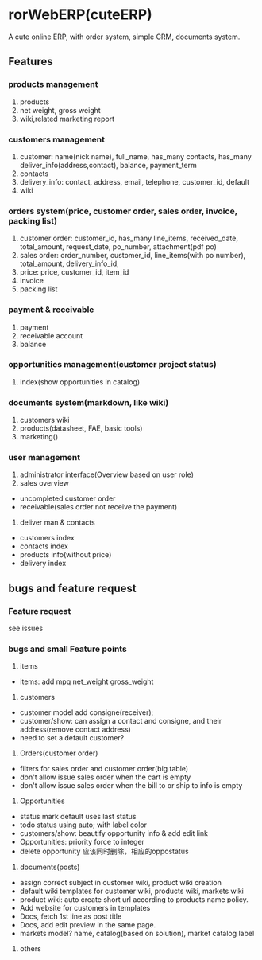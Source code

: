 # rorWebERP(cuteERP)

A cute online ERP, with order system, simple CRM, documents system.

## Features
### products management
1. products
1. net weight, gross weight
1. wiki,related marketing report

### customers management
1. customer: name(nick name), full_name, has_many contacts, has_many deliver_info(address,contact), balance, payment_term
1. contacts
1. delivery_info: contact, address, email, telephone, customer_id, default
1. wiki

### orders system(price, customer order, sales order, invoice, packing list)
1. customer order: customer_id, has_many line_items, received_date, total_amount, request_date, po_number, attachment(pdf po)
1. sales order: order_number, customer_id, line_items(with po number), total_amount, delivery_info_id,
1. price: price, customer_id, item_id
1. invoice
1. packing list

### payment & receivable
1. payment
1. receivable account
1. balance

### opportunities management(customer project status)
1. index(show opportunities in catalog)

### documents system(markdown, like wiki)
1. customers wiki
1. products(datasheet, FAE, basic tools)
1. marketing()

### user management
1. administrator interface(Overview based on user role)
1. sales overview
 - uncompleted customer order
 - receivable(sales order not receive the payment)
1. deliver man & contacts
 - customers index
 - contacts index
 - products info(without price)
 - delivery index

## bugs and feature request
### Feature request
see issues

### bugs and small Feature points
1. items
- items: add mpq net_weight gross_weight

1. customers
- customer model add consigne(receiver);
- customer/show: can assign a contact and consigne, and their address(remove contact address)
- need to set a default customer?

1. Orders(customer order)
- filters for sales order and customer order(big table)
- don't allow issue sales order when the cart is empty
- don't allow issue sales order when the bill to or ship to info is empty


1. Opportunities
- status mark default uses last status
- todo status using auto; with label color
- customers/show: beautify opportunity info & add edit link
- Opportunities: priority force to integer
- delete opportunity 应该同时删除，相应的oppostatus

1. documents(posts)
- assign correct subject in customer wiki, product wiki creation
- default wiki templates for customer wiki, products wiki, markets wiki
- product wiki: auto create short url according to products name policy.
- Add website for customers in templates
- Docs, fetch 1st line as post title
- Docs, add edit preview in the same page.
- markets model? name, catalog(based on solution), market catalog label

1. others
